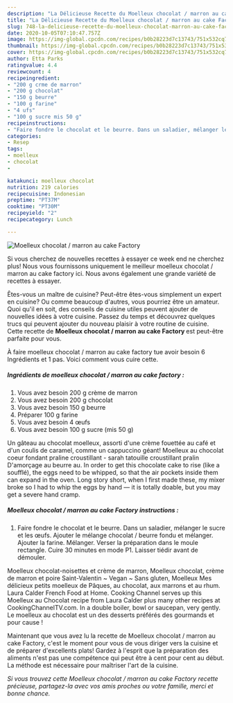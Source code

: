 ```yaml
---
description: "La Délicieuse Recette du Moelleux chocolat / marron au cake Factory"
title: "La Délicieuse Recette du Moelleux chocolat / marron au cake Factory"
slug: 748-la-delicieuse-recette-du-moelleux-chocolat-marron-au-cake-factory
date: 2020-10-05T07:10:47.757Z
image: https://img-global.cpcdn.com/recipes/b0b28223d7c13743/751x532cq70/moelleux-chocolat-marron-au-cake-factory-photo-principale-de-la-recette.jpg
thumbnail: https://img-global.cpcdn.com/recipes/b0b28223d7c13743/751x532cq70/moelleux-chocolat-marron-au-cake-factory-photo-principale-de-la-recette.jpg
cover: https://img-global.cpcdn.com/recipes/b0b28223d7c13743/751x532cq70/moelleux-chocolat-marron-au-cake-factory-photo-principale-de-la-recette.jpg
author: Etta Parks
ratingvalue: 4.4
reviewcount: 4
recipeingredient:
- "200 g crme de marron"
- "200 g chocolat"
- "150 g beurre"
- "100 g farine"
- "4 ufs"
- "100 g sucre mis 50 g"
recipeinstructions:
- "Faire fondre le chocolat et le beurre. Dans un saladier, mélanger le sucre et les œufs. Ajouter le mélange chocolat / beurre fondu et mélanger. Ajouter la farine. Mélanger. Verser la préparation dans le moule rectangle. Cuire 30 minutes en mode P1. Laisser tiédir avant de démouler."
categories:
- Resep
tags:
- moelleux
- chocolat
- 

katakunci: moelleux chocolat  
nutrition: 219 calories
recipecuisine: Indonesian
preptime: "PT37M"
cooktime: "PT30M"
recipeyield: "2"
recipecategory: Lunch

---
```



![Moelleux chocolat / marron au cake Factory](https://img-global.cpcdn.com/recipes/b0b28223d7c13743/751x532cq70/moelleux-chocolat-marron-au-cake-factory-photo-principale-de-la-recette.jpg)

Si vous cherchez de nouvelles recettes à essayer ce week end ne cherchez plus! Nous vous fournissons uniquement le meilleur moelleux chocolat / marron au cake factory ici. Nous avons également une grande variété de recettes à essayer.

Êtes-vous un maître de cuisine? Peut-être êtes-vous simplement un expert en cuisine? Ou comme beaucoup d'autres, vous pourriez être un amateur. Quoi qu'il en soit, des conseils de cuisine utiles peuvent ajouter de nouvelles idées à votre cuisine. Passez du temps et découvrez quelques trucs qui peuvent ajouter du nouveau plaisir à votre routine de cuisine. Cette recette de <strong> Moelleux chocolat / marron au cake Factory </strong> est peut-être parfaite pour vous.

<!--inarticleads1-->

À faire moelleux chocolat / marron au cake factory tue avoir besoin 6 Ingrédients et 1 pas. Voici comment vous cuire cette.

##### Ingrédients de moelleux chocolat / marron au cake factory :

1. Vous avez besoin 200 g crème de marron
1. Vous avez besoin 200 g chocolat
1. Vous avez besoin 150 g beurre
1. Préparer 100 g farine
1. Vous avez besoin 4 œufs
1. Vous avez besoin 100 g sucre (mis 50 g)


Un gâteau au chocolat moelleux, assorti d&#39;une crème fouettée au café et d&#39;un coulis de caramel, comme un cappuccino géant! Moelleux au chocolat coeur fondant praline croustillant - sarah tatouille croustillant pralin D&#39;amorçage au beurre au. In order to get this chocolate cake to rise (like a soufflé), the eggs need to be whipped, so that the air pockets inside them can expand in the oven. Long story short, when I first made these, my mixer broke so I had to whip the eggs by hand — it is totally doable, but you may get a severe hand cramp. 

<!--inarticleads2-->

##### Moelleux chocolat / marron au cake Factory instructions :

1. Faire fondre le chocolat et le beurre. Dans un saladier, mélanger le sucre et les œufs. Ajouter le mélange chocolat / beurre fondu et mélanger. Ajouter la farine. Mélanger. Verser la préparation dans le moule rectangle. Cuire 30 minutes en mode P1. Laisser tiédir avant de démouler.


Moelleux chocolat-noisettes et crème de marron, Moelleux chocolat, crème de marron et poire Saint-Valentin ~ Vegan ~ Sans gluten, Moelleux Mes délicieux petits moelleux de Pâques, au chocolat, aux marrons et au rhum. Laura Calder French Food at Home. Cooking Channel serves up this Moelleux au Chocolat recipe from Laura Calder plus many other recipes at CookingChannelTV.com. In a double boiler, bowl or saucepan, very gently. Le moelleux au chocolat est un des desserts préférés des gourmands et pour cause ! 

<!--inarticleads1-->

<p>
Maintenant que vous avez lu la recette de Moelleux chocolat / marron au cake Factory, c'est le moment pour vous de vous diriger vers la cuisine et de préparer d'excellents plats! Gardez à l'esprit que la préparation des aliments n'est pas une compétence qui peut être à cent pour cent au début. La méthode est nécessaire pour maîtriser l'art de la cuisine.
</p>

<p>
<i>Si vous trouvez cette Moelleux chocolat / marron au cake Factory recette précieuse, partagez-la avec vos amis proches ou votre famille, merci et bonne chance.</i>
</p>
